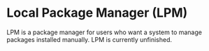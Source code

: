 # Local Package Manager (LPM)

LPM is a package manager for users who want a system to manage
packages installed manually. LPM is currently unfinished.